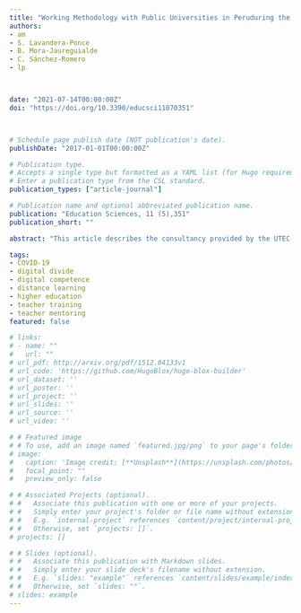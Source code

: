 ```yaml
---
title: "Working Methodology with Public Universities in Peruduring the Pandemic ¬-Continuity of Virtual/OnlineTeaching and Learning"
authors:
- am
- S. Lavandera-Ponce
- B. Mora-Jaureguialde
- C. Sánchez-Romero
- lp



date: "2021-07-14T00:00:00Z"
doi: "https://doi.org/10.3390/educsci11070351"



# Schedule page publish date (NOT publication's date).
publishDate: "2017-01-01T00:00:00Z"

# Publication type.
# Accepts a single type but formatted as a YAML list (for Hugo requirements).
# Enter a publication type from the CSL standard.
publication_types: ["article-journal"]

# Publication name and optional abbreviated publication name.
publication: "Education Sciences, 11 (5),351"
publication_short: ""

abstract: "This article describes the consultancy provided by the UTEC-UNED-TECSUP University Consortium to six national universities in Peru, during the COVID-19 state of emergency. This action aims to promote the techno-pedagogical change from a face-to-face to a virtual/online educational context. The process consists of three stages that ensured the continuity of the virtual/online educational service: diagnosis, design, and training, to strengthen instructional and digital competencies, support, and techno-pedagogical monitoring. It includes the basic principles of constructivist and constructionist learning theories for active and quality teaching and learning for the agents involved, and, in addition, the guidelines set by the emerging Peruvian regulations during the pandemic to move towards a digital university model according to the times. After a 157-day intervention, the analysis of the results raises some reflections: the importance of the socio-cultural context and its influence on the concept and development of the instructional act; the concept of distance learning in territories where connectivity is the main difficulty, and the university institution, in terms of a non-presential educational model with open and versatile methodologies, which anticipates a long process, involves a scheduled follow-up, requires fluid communication and demands continuous feedback."

tags:
- COVID-19
- digital divide
- digital competence
- distance learning
- higher education
- teacher training
- teacher mentoring
featured: false

# links:
# - name: ""
#   url: ""
# url_pdf: http://arxiv.org/pdf/1512.04133v1
# url_code: 'https://github.com/HugoBlox/hugo-blox-builder'
# url_dataset: ''
# url_poster: ''
# url_project: ''
# url_slides: ''
# url_source: ''
# url_video: ''

# # Featured image
# # To use, add an image named `featured.jpg/png` to your page's folder. 
# image:
#   caption: 'Image credit: [**Unsplash**](https://unsplash.com/photos/jdD8gXaTZsc)'
#   focal_point: ""
#   preview_only: false

# # Associated Projects (optional).
# #   Associate this publication with one or more of your projects.
# #   Simply enter your project's folder or file name without extension.
# #   E.g. `internal-project` references `content/project/internal-project/index.md`.
# #   Otherwise, set `projects: []`.
# projects: []

# # Slides (optional).
# #   Associate this publication with Markdown slides.
# #   Simply enter your slide deck's filename without extension.
# #   E.g. `slides: "example"` references `content/slides/example/index.md`.
# #   Otherwise, set `slides: ""`.
# slides: example
---
```

